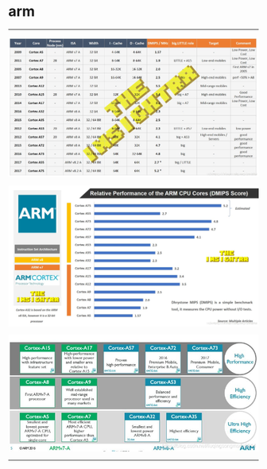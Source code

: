 # arm

---

![20220724_160852_36](image/20220724_160852_36.png)

![20220724_160920_94](image/20220724_160920_94.png)

![20220724_160954_57](image/20220724_160954_57.png) 










---
